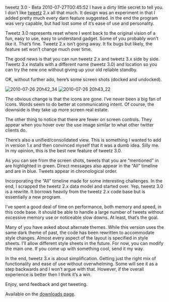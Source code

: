 tweetz 3.0 - Beta
2010-07-27T00:45:52
I have a dirty little secret to tell you. I don’t like [tweetz](/tweetz) 2.x all that much. It design was an experiment in that I added pretty much every darn feature suggested. In the end the program was very capable, but had lost some of it’s ease of use and personality.

Tweetz 3.0 represents reset where I went back to the original vision of a fun, easy to use, easy to understand gadget. Some of you probably won’t like it. That’s fine. Tweetz 2.x isn’t going away. It fix bugs but likely, the feature set won’t change much over time.

The good news is that you can run tweetz 2.x and tweetz 3.x side by side. Tweetz 3.x installs with a different name (tweetz 3.0) and location so you can try the new one without giving up your old reliable standby.

OK, without further ado, here’s some screen shots (docked and undocked).

![2010-07-26 20h42_34](/cdn/images/blog/tweetz3.0Beta_122B9/2010072620h42_34.png) ![2010-07-26 20h43_22](/cdn/images/blog/tweetz3.0Beta_122B9/2010072620h43_22.png)

The obvious change is that the icons are gone. I’ve never been a big fan of icons. Words seem to do better at communicating intent. Of course, the downside is they take up more screen real estate.

The other thing to notice that there are fewer on screen controls. They appear when you hover over the use image similar to what other twitter clients do.

There’s also a unified/consolidated view. This is something I wanted to add in version 1.x and then convinced myself that it was a dumb idea. Silly me. In my opinion, this is the best new feature of tweetz 3.0.

As you can see from the screen shots, tweets that you are “mentioned” in are highlighted in green. Direct messages also appear in the “All” timeline and are in blue. Tweets appear in chronological order.

Incorporating the “All” timeline made for some interesting challenges. In the end, I scrapped the tweetz 2.x data model and started over. Yep, tweetz 3.0 is a rewrite. It borrows heavily from the tweetz 2.x code base but is essentially a new program.

I’ve spent a good deal of time on performance, both memory and speed, in this code base. It should be able to handle a large number of tweets without excessive memory use or noticeable slow downs. At least, that’s the goal.

Many of you have asked about alternate themes. While this version uses the same dark theme of past, the code has been rewritten to accommodate style changes. Almost every aspect of the layout is specified in style sheets. I’ll allow different style sheets in the future. For now, you can modify the main one. If you come up with something cool, send it my way.

In the end, tweetz 3.x is about simplification. Getting just the right mix of functionality and ease of use without overwhelming. Some will see it as a step backwards and I won’t argue with that. However, if the overall experience is better then I think it’s a win.

Enjoy, send feedback and get tweeting.

Available on the [downloads page](/downloads). 
